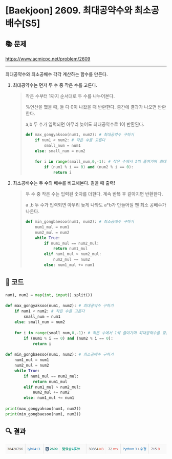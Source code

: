 # [Baekjoon] 2609. 최대공약수와 최소공배수[S5]

## 📚 문제

https://www.acmicpc.net/problem/2609

---

최대공약수와 최소공배수 각각 계산하는 함수를 만든다.

1. 최대공약수는 먼저 두 수 중 작은 수를 고른다. 

   > 작은 수부터 1까지 순서대로 두 수를 나누어본다. 
   >
   > %연산을 했을 때, 둘 다 0이 나왔을 때 반환한다. 중간에 결과가 나오면 반환한다.
   >
   > a,b 두 수가 입력되면 아무리 늦어도 최대공약수로 1이 반환된다.
   >
   > ```python
   > def max_gongyaksoo(num1, num2): # 최대공약수 구하기
   >     if num1 < num2: # 작은 수를 고른다
   >         small_num = num1
   >     else: small_num = num2
   > 
   >     for i in range(small_num,0,-1): # 작은 수에서 1씩 줄여가며 최대공약수를 찾는다.
   >         if (num1 % i == 0) and (num2 % i == 0):
   >             return i
   > ```
   >

2. 최소공배수는 두 수의 배수를 비교해본다. 같을 때 출력!

   > 두 수 중 작은 수는 입력된 숫자를 더한다. 계속 반복 후 같아지면 반환한다.
   >
   > a ,b 두 수가 입력되면 아무리 늦게 나와도 a*b가 만들어질 땐 최소 공배수가 나온다.
   >
   > ```python
   > def min_gongbaesoo(num1, num2): # 최소공배수 구하기
   >     num1_mul = num1
   >     num2_mul = num2
   >     while True:
   >         if num1_mul == num2_mul:
   >             return num1_mul
   >         elif num1_mul > num2_mul:
   >             num2_mul += num2
   >         else: num1_mul += num1
   > ```
   >

## 📒 코드

```python
num1, num2 = map(int, input().split())

def max_gongyaksoo(num1, num2): # 최대공약수 구하기
    if num1 < num2: # 작은 수를 고른다
        small_num = num1
    else: small_num = num2

    for i in range(small_num,0,-1): # 작은 수에서 1씩 줄여가며 최대공약수를 찾는다.
        if (num1 % i == 0) and (num2 % i == 0):
            return i
    
def min_gongbaesoo(num1, num2): # 최소공배수 구하기
    num1_mul = num1
    num2_mul = num2
    while True:
        if num1_mul == num2_mul:
            return num1_mul
        elif num1_mul > num2_mul:
            num2_mul += num2
        else: num1_mul += num1

print(max_gongyaksoo(num1, num2))
print(min_gongbaesoo(num1, num2))
```

## 🔍 결과

![image-20220201172610663](S5_2609.assets/image-20220201172610663.png)

